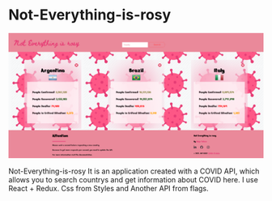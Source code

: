 # Not-Everything-is-rosy


![Prewview Page](/src/Rosy.png)

Not-Everything-is-rosy It is an application created with a COVID API, which allows you to search countrys and get information about COVID here. I use React + Redux. Css from Styles and Another API from flags.
